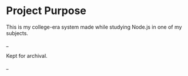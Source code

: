 **<h1>Project Purpose</h1>**
<p>This is my college-era system made while studying Node.js in one of my subjects.</p>
_<p>Kept for archival.</p>_
